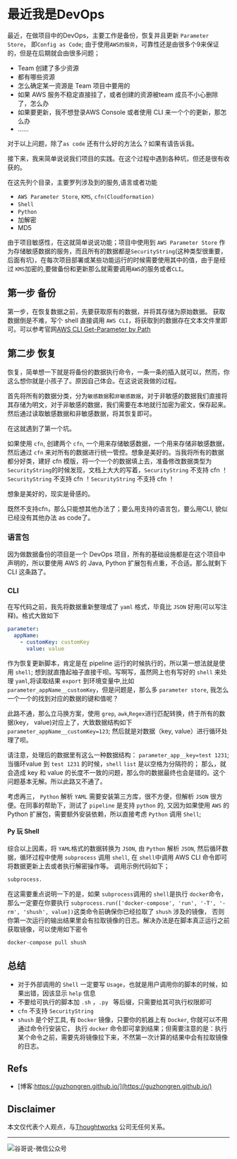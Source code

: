 # 最近我是DevOps


最近，在做项目中的DevOps，主要工作是备份，恢复并且更新 `Parameter Store`， 即`Config as Code`; 由于使用`AWS的服务`，可靠性还是由很多个9来保证的，但是在后期就会由很多问题；

* Team 创建了多少资源
* 都有哪些资源
* 怎么确定某一资源是 Team 项目中要用的
* 如果 AWS 服务不稳定直接挂了，或者创建的资源被team 成员不小心删除了，怎么办
* 如果要更新，我不想登录AWS Console 或者使用 CLI 来一个个的更新，那怎么办
* ......

对于以上问题，除了`as code` 还有什么好的方法么？如果有请告诉我。

接下来，我来简单说说我们项目的实践。在这个过程中遇到各种坑，但还是很有收获的。

在这先列个目录，主要罗列涉及到的服务,语言或者功能

* `AWS Parameter Store`, `KMS`, `cfn(Cloudformation)`
* `Shell`
* `Python`
* 加解密
* MD5

由于项目敏感性，在这就简单说说功能；项目中使用到 `AWS Parameter Store` 作为存储敏感数据的服务，而且所有的数据都是`SecurityString`(这种类型很重要，后面有坑)，在每次项目部署或某些功能运行的时候需要使用其中的值，由于是经过 `KMS`加密的,要做备份和更新那么就需要调用`AWS`的服务或者`CLI`。

## 第一步 备份

第一步，在恢复数据之前，先要获取原有的数据，并将其存储为原始数据。 获取数据倒是不难，写个 shell 直接调用 `AWS CLI`，将获取到的数据存在文本文件里即可。可以参考官网[AWS CLI Get-Parameter by Path]()

## 第二步 恢复

恢复，简单想一下就是将备份的数据执行命令，一条一条的插入就可以，然而，你这么想你就是小孩子了。原因自己体会。在这说说我做的过程。

首先将所有的数据分类，分为`敏感数据`和`非敏感数据`，对于非敏感的数据我们直接将其存储为明文，对于非敏感的数据，我们需要在本地就行加密为密文，保存起来。然后通过读取敏感数据和非敏感数据，将其恢复即可。

在这就遇到了第一个坑。

如果使用 `cfn`, 创建两个 `cfn`, 一个用来存储敏感数据，一个用来存储非敏感数据，然后通过 `cfn` 来对所有的数据进行统一管控。想象是美好的。当我将所有的数据都分好类，建好 cfn 模版，将一个一个的数据填上去，准备修改数据类型为 `SecurityString`的时候发现，文档上大大的写着，`SecurityString` 不支持 cfn ！`SecurityString` 不支持 cfn ！`SecurityString` 不支持 cfn ！

想象是美好的，现实是骨感的。

既然不支持cfn，那么只能想其他办法了；要么用支持的语言包，要么用CLI, 貌似已经没有其他办法 as code了。

### 语言包

因为做数据备份的项目是一个 DevOps 项目，所有的基础设施都是在这个项目中声明的，所以要使用 AWS 的 Java, Python 扩展包有点重，不合适。那么就剩下 CLI 这条路了。

### CLI

在写代码之前，我先将数据重新整理成了 `yaml` 格式，毕竟比 `JSON` 好用(可以写注释)。格式大致如下

```yaml
parameter:
  appName:
    - customKey: customKey
      value: value
````

作为恢复更新脚本，肯定是在 pipeline 运行的时候执行的，所以第一想法就是使用 `shell`; 想到就直撸起袖子直接干呗。写啊写，虽然网上也有写好的 `shell` 来处理 `yaml`,将读取结果 `export` 到环境变量中,比如 `parameter_appName__customKey`，但是问题是，那么多 `parameter store`, 我怎么一个一个的找到对应的数据的键和值呢？

此路不通，那么立马换方案，使用 `grep`, `awk`,`Regex`进行匹配转换，终于所有的数据(key， value)对应上了，大致数据结构如下 `parameter_appName__customKey=123`; 然后就是对数据（key, value）进行循环处理了呗。

请注意，处理后的数据里有这么一种数据结构： `parameter_app__key=test 1231`; 当循环value 到 `test 1231` 的时候，`shell` `list` 是以空格为分隔符的； 那么，就会造成 key 和 value 的长度不一致的问题，那么你的数据最终也会是错的。这个问题基本无解。所以此路又不通了。

考虑再三， `Python` 解析 `YAML` 需要安装第三方库，很不方便，但解析 `JSON` 很方便。在同事的帮助下，测试了 `pipeline` 是支持 `python` 的, 又因为如果使用 `AWS` 的 Python 扩展包，需要额外安装依赖，所以直接考虑 `Python` 调用 `Shell`;

#### Py 玩 Shell

综合以上因素，将 `YAML`格式的数据转换为 `JSON`, 由 `Python` 解析 `JSON`, 然后循环数据，循环过程中使用 `subprocess` 调用 `shell`, 在 `shell`中调用 AWS CLI 命令即可将数据更新上去或者执行解密操作等。 调用示例代码如下；

```python
subprocess.
```

在这需要重点说明一下的是，如果 `subprocess`调用的 `shell`是执行 `docker`命令，那么一定要在你要执行 `subprocess.run(['docker-compose', 'run', '-T', '-rm', 'shush', value])`这类命令前确保你已经拉取了 `shush` 涉及的镜像， 否则你第一次运行的输出结果里会有拉取镜像的日志。解决办法是在脚本真正运行之前获取镜像，可以使用如下密令

```Shell
docker-compose pull shush
````

## 总结

* 对于外部调用的 `Shell` 一定要写 `Usage`，也就是用户调用你的脚本的时候，如果出错，因该显示 `help` 信息
* 不要给可执行的脚本加 `.sh` ，`.py ` 等后缀，只需要给其可执行权限即可
* `cfn` 不支持 `SecurityString`
* `shush` 是个好工具, 有 `Docker` 镜像，只要你的机器上有 `Docker`, 你就可以不用通过命令行安装它， 执行 `docker` 命令即可拿到结果；但需要注意的是：执行某个命令之前，需要先将镜像拉下来，不然第一次计算的结果中会有拉取镜像的日志。


## Refs

* [博客:https://guzhongren.github.io/](https://guzhongren.github.io/)


## Disclaimer

本文仅代表个人观点，与[Thoughtworks](https://www.Thoughtworks.com/) 公司无任何关系。

----
![谷哥说-微信公众号](https://cdn.jsdelivr.net/gh/guzhongren/data-hosting@master/20210819/扫码_搜索联合传播样式-白色版.ae9zxgscqcg.png)

